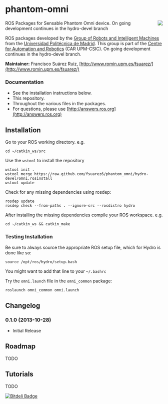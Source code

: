 phantom-omni
============

<img align="right" src="https://raw.github.com/fsuarez6/phantom_omni/hydro-devel/omni_description/resources/OmniRviz.png" />

ROS Packages for Sensable Phantom Omni device. On going development continues in the hydro-devel branch

ROS packages developed by the [Group of Robots and Intelligent Machines](http://www.romin.upm.es/) from the [Universidad Politécnica de Madrid](http://www.upm.es/internacional). This group is part of the [Centre for Automation and Robotics](http://www.car.upm-csic.es/) (CAR UPM-CSIC). On going development continues in the hydro-devel branch.

**Maintainer:** Francisco Suárez Ruiz, [http://www.romin.upm.es/fsuarez/](http://www.romin.upm.es/fsuarez/)

### Documentation
* See the installation instructions below.
* This repository.
* Throughout the various files in the packages.
* For questions, please use [http://answers.ros.org](http://answers.ros.org)

## Installation

Go to your ROS working directory. e.g.
```
cd ~/catkin_ws/src
``` 
Use the `wstool` to install the repository
```
wstool init .
wstool merge https://raw.github.com/fsuarez6/phantom_omni/hydro-devel/omni.rosinstall
wstool update
``` 
Check for any missing dependencies using rosdep:
```
rosdep update
rosdep check --from-paths . --ignore-src --rosdistro hydro
``` 
After installing the missing dependencies compile your ROS workspace. e.g.
```
cd ~/catkin_ws && catkin_make
``` 

### Testing Installation

Be sure to always source the appropriate ROS setup file, which for Hydro is done like so:
```
source /opt/ros/hydro/setup.bash
``` 
You might want to add that line to your `~/.bashrc`

Try the `omni.launch` file in the `omni_common` package:
```
roslaunch omni_common omni.launch
``` 


## Changelog
### 0.1.0 (2013-10-28)
* Initial Release


## Roadmap
TODO


## Tutorials
TODO

[![Bitdeli Badge](https://d2weczhvl823v0.cloudfront.net/fsuarez6/phantom_omni/trend.png)](https://bitdeli.com/free "Bitdeli Badge")

